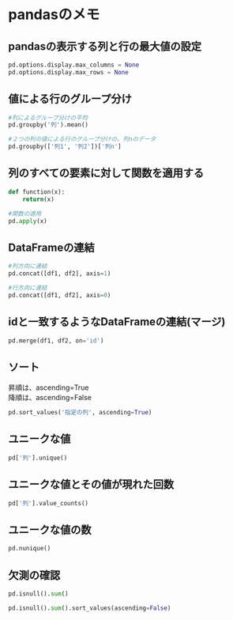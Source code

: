 # pandasのメモ

## pandasの表示する列と行の最大値の設定
```python
pd.options.display.max_columns = None
pd.options.display.max_rows = None
```

## 値による行のグループ分け
```python
#列によるグループ分けの平均
pd.groupby('列').mean()

#２つの列の値による行のグループ分けの、列nのデータ
pd.groupby(['列1', '列2'])['列n']
```

## 列のすべての要素に対して関数を適用する
```python
def function(x):
    return(x)

#関数の適用
pd.apply(x)
```

## DataFrameの連結
```python
#列方向に連結
pd.concat([df1, df2], axis=1)

#行方向に連結
pd.concat([df1, df2], axis=0)
```

## idと一致するようなDataFrameの連結(マージ)
```python
pd.merge(df1, df2, on='id')
```

## ソート
昇順は、ascending=True  
降順は、ascending=False  
```python
pd.sort_values('指定の列', ascending=True)
```

## ユニークな値
```python
pd['列'].unique()
```

## ユニークな値とその値が現れた回数
```python
pd['列'].value_counts()
```

## ユニークな値の数
```python
pd.nunique()
```

## 欠測の確認
```python
pd.isnull().sum()

pd.isnull().sum().sort_values(ascending=False)
```

```python

```
